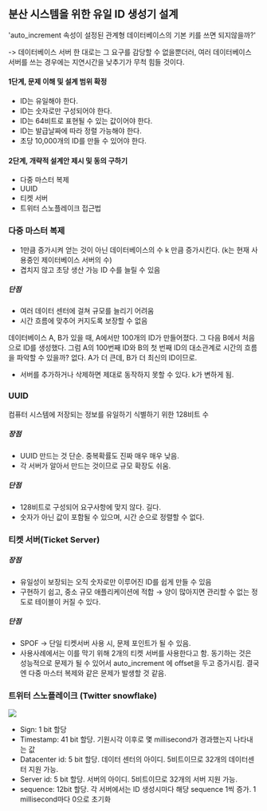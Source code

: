 ## 분산 시스템을 위한 유일 ID 생성기 설계

'auto_increment 속성이 설정된 관계형 데이터베이스의 기본 키를 쓰면 되지않을까?' 

-> 데이터베이스 서버 한 대로는 그 요구를 감당할 수 없을뿐더러, 여러 데이터베이스 서버를 쓰는 경우에는 지연시간을 낮추기가 무척 힘들 것이다.

#### 1단계, 문제 이해 및 설계 범위 확정

- ID는 유일해야 한다.
- ID는 숫자로만 구성되어야 한다.
- ID는 64비트로 표현될 수 있는 값이어야 한다.
- ID는 발급날짜에 따라 정렬 가능해야 한다.
- 초당 10,000개의 ID를 만들 수 있어야 한다.

#### 2단계, 개략적 설계안 제시 및 동의 구하기

- 다중 마스터 복제
- UUID
- 티켓 서버
- 트위터 스노플레이크 접근법

### 다중 마스터 복제
- 1만큼 증가시켜 얻는 것이 아닌 데이터베이스의 수 k 만큼 증가시킨다. (k는 현재 사용중인 제이터베이스 서버의 수)
- 겹치지 않고 초당 생산 가능 ID 수를 늘릴 수 있음

##### 단점
- 여러 데이터 센터에 걸쳐 규모를 늘리기 어려움
- 시간 흐름에 맞추어 커지도록 보장할 수 없음

데이터베이스 A, B가 있을 때, A에서만 100개의 ID가 만들어졌다. 그 다음 B에서 처음으로 ID를 생성했다. 그럼 A의 100번째 ID와 B의 첫 번째 ID의 대소관계로 시간의 흐름을 파악할 수 있을까? 없다. A가 더 큰데, B가 더 최신의 ID이므로.
- 서버를 추가하거나 삭제하면 제대로 동작하지 못할 수 있다. k가 변하게 됨.

### UUID
컴퓨터 시스템에 저장되는 정보를 유일하기 식별하기 위한 128비트 수

##### 장점
- UUID 만드는 것 단순. 중복확률도 진짜 매우 매우 낮음.
- 각 서버가 알아서 만드는 것이므로 규모 확장도 쉬움.
##### 단점
- 128비트로 구성되어 요구사항에 맞지 않다. 길다.
- 숫자가 아닌 값이 포함될 수 있으며, 시간 순으로 정렬할 수 없다.

### 티켓 서버(Ticket Server)

##### 장점
- 유일성이 보장되는 오직 숫자로만 이루어진 ID를 쉽게 만들 수 있음
- 구현하기 쉽고, 중소 규모 애플리케이션에 적합 → 양이 많아지면 관리할 수 없는 정도로 테이블이 커질 수 있다.
##### 단점
- SPOF → 단일 티켓서버 사용 시, 문제 포인트가 될 수 있음.
- 사용사례에서는 이를 막기 위해 2개의 티켓 서버를 사용한다고 함. 동기하는 것은 성능적으로 문제가 될 수 있어서 auto_increment 에 offset을 두고 증가시킴. 결국엔 다중 마스터 복제와 같은 문제가 발생할 것 같음.

### 트위터 스노플레이크 (Twitter snowflake)

<img src="images/minjoo/twitter.png">

- Sign: 1 bit 할당
- Timestamp: 41 bit 할당. 기원시각 이후로 몇 millisecond가 경과했는지 나타내는 값
- Datacenter id: 5 bit 할당. 데이터 센터의 아이디. 5비트이므로 32개의 데이터센터 지원 가능.
- Server id: 5 bit 할당. 서버의 아이디. 5비트이므로 32개의 서버 지원 가능.
- sequence: 12bit 할당. 각 서버에서는 ID 생성시마다 해당 sequence 1씩 증가. 1 millisecond마다 0으로 초기화

